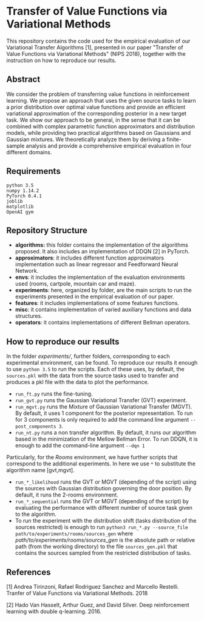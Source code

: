 # Transfer of Value Functions via Variational Methods

This repository contains the code used for the empirical evaluation of our
Variational Transfer Algorithms [1], presented in our paper "Transfer of Value Functions via Variational Methods"
(NIPS 2018), together with the instruction on how to reproduce our results.

## Abstract

We consider the problem of transferring value functions in reinforcement learning. We propose an approach that uses the given source tasks to learn a prior distribution over optimal value functions and provide an efficient variational approximation of the corresponding posterior in a new target task. We show our approach to be general, in the sense that it can be combined with complex parametric function approximators and distribution models, while providing two practical algorithms based on Gaussians and Gaussian mixtures. We theoretically analyze them by deriving a finite-sample analysis and provide a comprehensive empirical evaluation in four different domains.

## Requirements

```
python 3.5
numpy 1.14.2
PyTorch 0.4.1
joblib
matplotlib
OpenAI gym
```

## Repository Structure

* __algorithms:__ this folder contains the implementation of the algorithms proposed. It also includes an implementation of DDQN [2] in PyTorch.
* __approximators__: it includes different function approximators implementation such as linear regressor and Feedforward Neural Network.
* __envs__: it includes the implementation of the evaluation environments used (rooms, cartpole, mountain car and maze).
* __experiments__: here, organized by folder, are the main scripts to run the experiments presented in the empirical evaluation of our paper.
* __features__: it includes implementations of some features functions.
* __misc__: it contains implementation of varied auxiliary functions and data structures.
* __operators__: it contains implementations of different Bellman operators.


## How to reproduce our results

In the folder *experiments/*, further folders, corresponding to each experimental environment, can be found. To reproduce our results it enough to use ```python 3.5``` to run the scripts. Each of these uses, by default, the ```sources.pkl``` with the data from the source tasks used to transfer and produces a pkl file with the data to plot the performance.

* ```run_ft.py``` runs the fine-tuning.
* ```run_gvt.py``` runs the Gaussian Variational Transfer (GVT) experiment.
* ```run_mgvt.py``` runs the Mixture of Gaussian Variational Transfer (MGVT). By default, it uses 1 component for the posterior representation. To run for 3 components is only required to add the command line argument ```--post_components 3```.
* ```run_nt.py``` runs a non transfer algorithm. By default, it runs our algorithm based in the minimization of the Mellow Bellman Error. To run DDQN, it is enough to add the command-line argument ```--dqn 1```

Particularly, for the *Rooms* environment, we have further scripts that correspond to the additional experiments. In here we use ```*``` to substitute the algorithm name [gvt,mgvt].

* ```run_*_likelihood``` runs the GVT or MGVT (depending of the script) using the sources with Gaussian distribution governing the door position. By default, it runs the 2-rooms environment.
* ```run_*_sequential``` runs the GVT or MGVT (depending of the script) by evaluating the performance with different number of source task given to the algorithm.
* To run the experiment with the distribution shift (tasks distribution of the sources restricted) is enough to run ```python3 run_*.py --source_file path/to/experiments/rooms/sources_gen``` where *path/to/experiments/rooms/sources_gen* is the absolute path or relative path (from the working directory) to the file ```sources_gen.pkl``` that contains the sources sampled from the restricted distribution of tasks.

## References

[1] Andrea Tirinzoni, Rafael Rodriguez Sanchez and Marcello Restelli. Tranfer of Value Functions via Variational Methods. 2018

[2] Hado Van Hasselt, Arthur Guez, and David Silver. Deep reinforcement learning with double q-learning. 2016.
